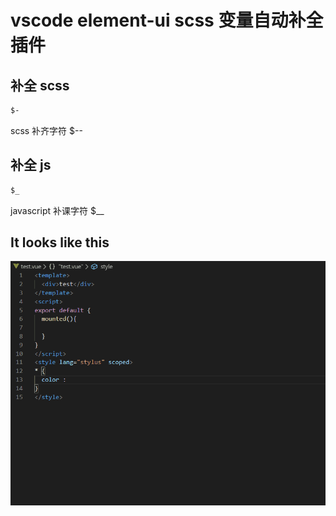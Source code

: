 # vscode element-ui scss 变量自动补全插件

## 补全 scss
```sass
$-
```

scss 补齐字符  $--

## 补全 js
```javascript
$_
```

javascript 补课字符 $__

## It looks like this

<div align="center"><img src="./docs/images/demo.gif"/></div>
